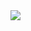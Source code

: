 <img src="https://user-images.githubusercontent.com/99354481/178122407-986a622c-1191-4a77-938d-6843b8cfcbd1.png" />
